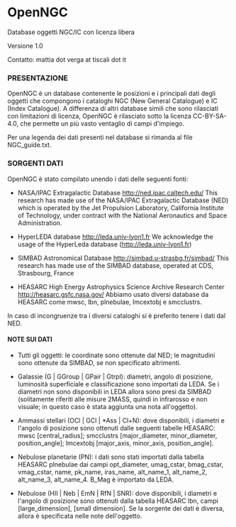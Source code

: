# OpenNGC
Database oggetti NGC/IC con licenza libera

Versione 1.0

Contatto: mattia dot verga at tiscali dot it



### PRESENTAZIONE

OpenNGC è un database contenente le posizioni e i principali dati degli
oggetti che compongono i cataloghi NGC (New General Catalogue) e
IC (Index Catalogue).
A differenza di altri database simili che sono rilasciati con limitazioni
di licenza, OpenNGC è rilasciato sotto la licenza CC-BY-SA-4.0, che permette
un più vasto ventaglio di campi d'impiego.

Per una legenda dei dati presenti nel database si rimanda al file
NGC_guide.txt.


### SORGENTI DATI

OpenNGC è stato compilato unendo i dati delle seguenti fonti:

 - NASA/IPAC Extragalactic Database
   http://ned.ipac.caltech.edu/
   This research has made use of the NASA/IPAC Extragalactic Database (NED)
   which is operated by the Jet Propulsion Laboratory,
   California Institute of Technology, under contract with the
   National Aeronautics and Space Administration.

 - HyperLEDA database
   http://leda.univ-lyon1.fr
   We acknowledge the usage of the HyperLeda database (http://leda.univ-lyon1.fr)

 - SIMBAD Astronomical Database
   http://simbad.u-strasbg.fr/simbad/
   This research has made use of the SIMBAD database, operated at CDS, Strasbourg, France

 - HEASARC High Energy Astrophysics Science Archive Research Center
   http://heasarc.gsfc.nasa.gov/
   Abbiamo usato diversi database da HEASARC come mwsc, lbn, plnebulae, lmcextobj e smcclustrs.

In caso di incongruenze tra i diversi cataloghi si è preferito tenere i dati dal NED.

#### NOTE SUI DATI

 - Tutti gli oggetti: le coordinate sono ottenute dal NED; le magnitudini sono
   ottenute da SIMBAD, se non specificato altrimenti.
   
 - Galassie (G | GGroup | GPair | Gtrpl): diametri, angolo di posizione, luminosità superficiale
   e classificazione sono importati da LEDA. Se i diametri non sono disponibili in LEDA allora
   sono presi da SIMBAD (solitamente riferiti alle misure 2MASS, quindi in infrarosso e non visuale;
   in questo caso è stata aggiunta una nota all'oggetto).
 
 - Ammassi stellari (OCl | GCl | *Ass | Cl+N): dove disponibili, i diametri e l'angolo
   di posizione sono ottenuti dalle seguenti tabelle HEASARC: mwsc [central_radius];
   smcclustrs [major_diameter, minor_diameter, position_angle];
   lmcextobj [major_axis, minor_axis, position_angle].

 - Nebulose planetarie (PN): i dati sono stati importati dalla tabella HEASARC plnebulae
   dai campi opt_diameter, umag_cstar, bmag_cstar, vmag_cstar,
   name, pk_name, iras_name, alt_name_1, alt_name_2, alt_name_3, alt_name_4.
   B_Mag è importato da LEDA.
   
 - Nebulose (HII | Neb | EmN | RfN | SNR): dove disponibili, i diametri e l'angolo
   di posizione sono ottenuti dalla tabella HEASARC lbn, campi [large_dimension], [small dimension].
   Se la sorgente dei dati è diversa, allora è specificata nelle note dell'oggetto.

